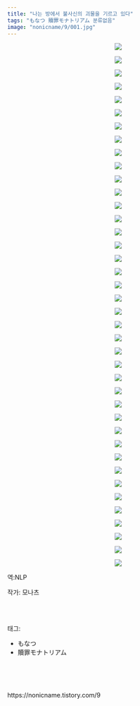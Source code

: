 ```yaml
---
title: "나는 방에서 불사신의 괴물을 기르고 있다"
tags: "もなつ 贖罪モナトリアム 분류없음"
image: "nonicname/9/001.jpg"
---
```

<div class="article">
<div class="tt_article_useless_p_margin"><p style="text-align: center; clear: none; float: none;"><img src="{{ site.nasurl }}/nonicname/9/001.jpg"/></p><p style="text-align: center; clear: none; float: none;"><img src="{{ site.nasurl }}/nonicname/9/002.jpg"/></p><p style="text-align: center; clear: none; float: none;"><img src="{{ site.nasurl }}/nonicname/9/003.jpg"/></p><p style="text-align: center; clear: none; float: none;"><img src="{{ site.nasurl }}/nonicname/9/004.jpg"/></p><p style="text-align: center; clear: none; float: none;"><img src="{{ site.nasurl }}/nonicname/9/005.jpg"/></p><p style="text-align: center; clear: none; float: none;"><img src="{{ site.nasurl }}/nonicname/9/006.jpg"/></p><p style="text-align: center; clear: none; float: none;"><img src="{{ site.nasurl }}/nonicname/9/007.jpg"/></p><p style="text-align: center; clear: none; float: none;"><img src="{{ site.nasurl }}/nonicname/9/008.jpg"/></p><p style="text-align: center; clear: none; float: none;"><img src="{{ site.nasurl }}/nonicname/9/009.jpg"/></p><p style="text-align: center; clear: none; float: none;"><img src="{{ site.nasurl }}/nonicname/9/010.jpg"/></p><p style="text-align: center; clear: none; float: none;"><img src="{{ site.nasurl }}/nonicname/9/011.jpg"/></p><p style="text-align: center; clear: none; float: none;"><img src="{{ site.nasurl }}/nonicname/9/012.jpg"/></p><p style="text-align: center; clear: none; float: none;"><img src="{{ site.nasurl }}/nonicname/9/013.jpg"/></p><p style="text-align: center; clear: none; float: none;"><img src="{{ site.nasurl }}/nonicname/9/014.jpg"/></p><p style="text-align: center; clear: none; float: none;"><img src="{{ site.nasurl }}/nonicname/9/015.jpg"/></p><p style="text-align: center; clear: none; float: none;"><img src="{{ site.nasurl }}/nonicname/9/016.jpg"/></p><p style="text-align: center; clear: none; float: none;"><img src="{{ site.nasurl }}/nonicname/9/017.jpg"/></p><p style="text-align: center; clear: none; float: none;"><img src="{{ site.nasurl }}/nonicname/9/018.jpg"/></p><p style="text-align: center; clear: none; float: none;"><img src="{{ site.nasurl }}/nonicname/9/019.jpg"/></p><p style="text-align: center; clear: none; float: none;"><img src="{{ site.nasurl }}/nonicname/9/020.jpg"/></p><p style="text-align: center; clear: none; float: none;"><img src="{{ site.nasurl }}/nonicname/9/021.jpg"/></p><p style="text-align: center; clear: none; float: none;"><img src="{{ site.nasurl }}/nonicname/9/022.jpg"/></p><p style="text-align: center; clear: none; float: none;"><img src="{{ site.nasurl }}/nonicname/9/023.jpg"/></p><p style="text-align: center; clear: none; float: none;"><img src="{{ site.nasurl }}/nonicname/9/024.jpg"/></p><p style="text-align: center; clear: none; float: none;"><img src="{{ site.nasurl }}/nonicname/9/025.jpg"/></p><p style="text-align: center; clear: none; float: none;"><img src="{{ site.nasurl }}/nonicname/9/026.jpg"/></p><p style="text-align: center; clear: none; float: none;"><img src="{{ site.nasurl }}/nonicname/9/027.jpg"/></p><p style="text-align: center; clear: none; float: none;"><img src="{{ site.nasurl }}/nonicname/9/028.jpg"/></p><p style="text-align: center; clear: none; float: none;"><img src="{{ site.nasurl }}/nonicname/9/029.jpg"/></p><p style="text-align: center; clear: none; float: none;"><img src="{{ site.nasurl }}/nonicname/9/030.jpg"/></p><p style="text-align: center; clear: none; float: none;"><img src="{{ site.nasurl }}/nonicname/9/031.jpg"/></p><p style="text-align: center; clear: none; float: none;"><img src="{{ site.nasurl }}/nonicname/9/032.jpg"/></p><p style="text-align: center; clear: none; float: none;"><img src="{{ site.nasurl }}/nonicname/9/033.jpg"/></p><p style="text-align: center; clear: none; float: none;"><img src="{{ site.nasurl }}/nonicname/9/034.jpg"/></p><p style="text-align: center; clear: none; float: none;"><img src="{{ site.nasurl }}/nonicname/9/035.jpg"/></p><p style="text-align: center; clear: none; float: none;"><img src="{{ site.nasurl }}/nonicname/9/036.jpg"/></p><p style="text-align: center; clear: none; float: none;"><img src="{{ site.nasurl }}/nonicname/9/037.jpg"/></p><p style="text-align: center; clear: none; float: none;"><img src="{{ site.nasurl }}/nonicname/9/038.jpg"/></p><p style="text-align: center; clear: none; float: none;"><img src="{{ site.nasurl }}/nonicname/9/039.jpg"/></p><p style="text-align: center; clear: none; float: none;"><img src="{{ site.nasurl }}/nonicname/9/040.jpg"/></p><p>역:NLP</p></div>
<p>작가: 모나츠</p><br/>
</div><br/>
<div class="tagTrail">
<p>태그: </p>
<ul>
<li>もなつ</li>
<li>贖罪モナトリアム</li>
</ul>
</div><br/>
<div class="cb_lstcomment">
</div><br/>

<br/>
<p id="refer">https://nonicname.tistory.com/9</p>
<br/>
